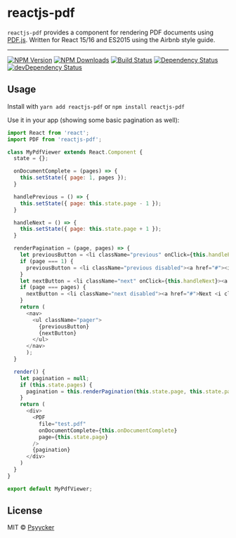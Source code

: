 # reactjs-pdf

`reactjs-pdf` provides a component for rendering PDF documents using [PDF.js](http://mozilla.github.io/pdf.js/). Written for React 15/16 and ES2015 using the Airbnb style guide.

---
[![NPM Version](https://img.shields.io/npm/v/reactjs-pdf.svg?style=flat-square)](https://www.npmjs.com/package/reactjs-pdf)
[![NPM Downloads](https://img.shields.io/npm/dm/reactjs-pdf.svg?style=flat-square)](https://www.npmjs.com/package/reactjs-pdf)
[![Build Status](https://img.shields.io/travis/mikecousins/reactjs-pdf/master.svg?style=flat-square)](https://travis-ci.org/mikecousins/reactjs-pdf)
[![Dependency Status](https://david-dm.org/mikecousins/reactjs-pdf.svg)](https://david-dm.org/mikecousins/reactjs-pdf)
[![devDependency Status](https://david-dm.org/mikecousins/reactjs-pdf/dev-status.svg)](https://david-dm.org/mikecousins/reactjs-pdf#info=devDependencies)

## Usage

Install with `yarn add reactjs-pdf` or `npm install reactjs-pdf`

Use it in your app (showing some basic pagination as well):

```js
import React from 'react';
import PDF from 'reactjs-pdf';

class MyPdfViewer extends React.Component {
  state = {};

  onDocumentComplete = (pages) => {
    this.setState({ page: 1, pages });
  }

  handlePrevious = () => {
    this.setState({ page: this.state.page - 1 });
  }

  handleNext = () => {
    this.setState({ page: this.state.page + 1 });
  }

  renderPagination = (page, pages) => {
    let previousButton = <li className="previous" onClick={this.handlePrevious}><a href="#"><i className="fa fa-arrow-left"></i> Previous</a></li>;
    if (page === 1) {
      previousButton = <li className="previous disabled"><a href="#"><i className="fa fa-arrow-left"></i> Previous</a></li>;
    }
    let nextButton = <li className="next" onClick={this.handleNext}><a href="#">Next <i className="fa fa-arrow-right"></i></a></li>;
    if (page === pages) {
      nextButton = <li className="next disabled"><a href="#">Next <i className="fa fa-arrow-right"></i></a></li>;
    }
    return (
      <nav>
        <ul className="pager">
          {previousButton}
          {nextButton}
        </ul>
      </nav>
      );
  }

  render() {
    let pagination = null;
    if (this.state.pages) {
      pagination = this.renderPagination(this.state.page, this.state.pages);
    }
    return (
      <div>
        <PDF
          file="test.pdf"
          onDocumentComplete={this.onDocumentComplete}
          page={this.state.page}
        />
        {pagination}
      </div>
    )
  }
}

export default MyPdfViewer;
```

## License

MIT © [Psyycker](https://github.com/psyycker)
